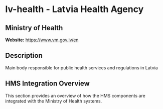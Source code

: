 # lv-health - Latvia Health Agency

## Ministry of Health

**Website:** https://www.vm.gov.lv/en

## Description

Main body responsible for public health services and regulations in Latvia

## HMS Integration Overview

This section provides an overview of how the HMS components are integrated with the Ministry of Health systems.

